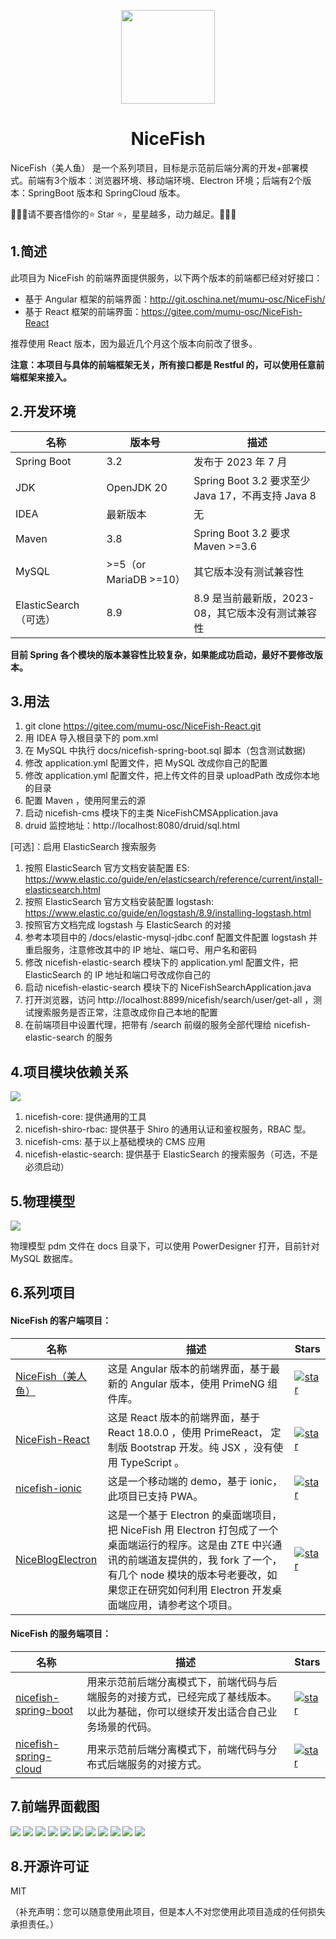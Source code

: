<p align="center">
    <img width="150" src="https://gitee.com/mumu-osc/nicefish-spring-boot/raw/master/docs/imgs/nice-fish.png">
</p>

<h1 align="center">NiceFish</h1>

<p align="left">
NiceFish（美人鱼） 是一个系列项目，目标是示范前后端分离的开发+部署模式。前端有3个版本：浏览器环境、移动端环境、Electron 环境；后端有2个版本：SpringBoot 版本和 SpringCloud 版本。
</p>

<p>
🚀🚀🚀请不要吝惜你的⭐️ Star ⭐️，星星越多，动力越足。🚀🚀🚀
</p>

## 1.简述

此项目为 NiceFish 的前端界面提供服务，以下两个版本的前端都已经对好接口：

-   基于 Angular 框架的前端界面：http://git.oschina.net/mumu-osc/NiceFish/
-   基于 React 框架的前端界面：https://gitee.com/mumu-osc/NiceFish-React

推荐使用 React 版本，因为最近几个月这个版本向前改了很多。

**注意：本项目与具体的前端框架无关，所有接口都是 Restful 的，可以使用任意前端框架来接入。**

## 2.开发环境

| 名称                  | 版本号                 | 描述                                              |
| --------------------- | ---------------------- | ------------------------------------------------- |
| Spring Boot           | 3.2                    | 发布于 2023 年 7 月                               |
| JDK                   | OpenJDK 20             | Spring Boot 3.2 要求至少 Java 17，不再支持 Java 8 |
| IDEA                  | 最新版本               | 无                                                |
| Maven                 | 3.8                    | Spring Boot 3.2 要求 Maven >=3.6                  |
| MySQL                 | >=5（or MariaDB >=10） | 其它版本没有测试兼容性                            |
| ElasticSearch（可选） | 8.9                    | 8.9 是当前最新版，2023-08，其它版本没有测试兼容性 |

**目前 Spring 各个模块的版本兼容性比较复杂，如果能成功启动，最好不要修改版本。**

## 3.用法

1. git clone https://gitee.com/mumu-osc/NiceFish-React.git
1. 用 IDEA 导入根目录下的 pom.xml
1. 在 MySQL 中执行 docs/nicefish-spring-boot.sql 脚本（包含测试数据)
1. 修改 application.yml 配置文件，把 MySQL 改成你自己的配置
1. 修改 application.yml 配置文件，把上传文件的目录 uploadPath 改成你本地的目录
1. 配置 Maven ，使用阿里云的源
1. 启动 nicefish-cms 模块下的主类 NiceFishCMSApplication.java
1. druid 监控地址：http://localhost:8080/druid/sql.html

[可选]：启用 ElasticSearch 搜索服务

1. 按照 ElasticSearch 官方文档安装配置 ES: https://www.elastic.co/guide/en/elasticsearch/reference/current/install-elasticsearch.html
1. 按照 ElasticSearch 官方文档安装配置 logstash: https://www.elastic.co/guide/en/logstash/8.9/installing-logstash.html
1. 按照官方文档完成 logstash 与 ElasticSearch 的对接
1. 参考本项目中的 /docs/elastic-mysql-jdbc.conf 配置文件配置 logstash 并重启服务，注意修改其中的 IP 地址、端口号、用户名和密码
1. 修改 nicefish-elastic-search 模块下的 application.yml 配置文件，把 ElasticSearch 的 IP 地址和端口号改成你自己的
1. 启动 nicefish-elastic-search 模块下的 NiceFishSearchApplication.java
1. 打开浏览器，访问 http://localhost:8899/nicefish/search/user/get-all ，测试搜索服务是否正常，注意改成你自己本地的配置
1. 在前端项目中设置代理，把带有 /search 前缀的服务全部代理给 nicefish-elastic-search 的服务

## 4.项目模块依赖关系

<img src="https://gitee.com/mumu-osc/nicefish-spring-boot/raw/master/docs/imgs/maven-modules.png">

1. nicefish-core: 提供通用的工具
1. nicefish-shiro-rbac: 提供基于 Shiro 的通用认证和鉴权服务，RBAC 型。
1. nicefish-cms: 基于以上基础模块的 CMS 应用
1. nicefish-elastic-search: 提供基于 ElasticSearch 的搜索服务（可选，不是必须启动）

## 5.物理模型

<img src="https://gitee.com/mumu-osc/nicefish-spring-boot/raw/master/docs/imgs/pdm.png">

物理模型 pdm 文件在 docs 目录下，可以使用 PowerDesigner 打开，目前针对 MySQL 数据库。

## 6.系列项目

<h4>NiceFish 的客户端项目：</h4>

| 名称                                                             | 描述                                                                                                                                                                                                                                            | Stars                                                                                                                                                                   |
| ---------------------------------------------------------------- | ----------------------------------------------------------------------------------------------------------------------------------------------------------------------------------------------------------------------------------------------- | ----------------------------------------------------------------------------------------------------------------------------------------------------------------------- |
| [NiceFish（美人鱼）](http://git.oschina.net/mumu-osc/NiceFish/)  | 这是 Angular 版本的前端界面，基于最新的 Angular 版本，使用 PrimeNG 组件库。                                                                                                                                                                     | <a href='https://gitee.com/mumu-osc/NiceFish/stargazers'><img src='https://gitee.com/mumu-osc/NiceFish/badge/star.svg?theme=gvp' alt='star'></img></a>                  |
| [NiceFish-React](https://gitee.com/mumu-osc/NiceFish-React)      | 这是 React 版本的前端界面，基于 React 18.0.0 ，使用 PrimeReact， 定制版 Bootstrap 开发。纯 JSX ，没有使用 TypeScript 。                                                                                                                         | <a href='https://gitee.com/mumu-osc/NiceFish-React/stargazers'><img src='https://gitee.com/mumu-osc/NiceFish-React/badge/star.svg?theme=dark' alt='star'></img></a>     |
| [nicefish-ionic](http://git.oschina.net/mumu-osc/nicefish-ionic) | 这是一个移动端的 demo，基于 ionic，此项目已支持 PWA。                                                                                                                                                                                           | <a href='https://gitee.com/mumu-osc/nicefish-ionic/stargazers'><img src='https://gitee.com/mumu-osc/nicefish-ionic/badge/star.svg?theme=dark' alt='star'></img></a>     |
| [NiceBlogElectron](https://gitee.com/mumu-osc/NiceBlogElectron)  | 这是一个基于 Electron 的桌面端项目，把 NiceFish 用 Electron 打包成了一个桌面端运行的程序。这是由 ZTE 中兴通讯的前端道友提供的，我 fork 了一个，有几个 node 模块的版本号老要改，如果您正在研究如何利用 Electron 开发桌面端应用，请参考这个项目。 | <a href='https://gitee.com/mumu-osc/NiceBlogElectron/stargazers'><img src='https://gitee.com/mumu-osc/NiceBlogElectron/badge/star.svg?theme=dark' alt='star'></img></a> |

<h4>NiceFish 的服务端项目：</h4>

| 名称                                                                      | 描述                                                                                                                             | Stars                                                                                                                                                                             |
| ------------------------------------------------------------------------- | -------------------------------------------------------------------------------------------------------------------------------- | --------------------------------------------------------------------------------------------------------------------------------------------------------------------------------- |
| [nicefish-spring-boot](https://gitee.com/mumu-osc/nicefish-spring-boot)   | 用来示范前后端分离模式下，前端代码与后端服务的对接方式，已经完成了基线版本。以此为基础，你可以继续开发出适合自己业务场景的代码。 | <a href='https://gitee.com/mumu-osc/nicefish-spring-boot/stargazers'><img src='https://gitee.com/mumu-osc/nicefish-spring-boot/badge/star.svg?theme=dark' alt='star'></img></a>   |
| [nicefish-spring-cloud](https://gitee.com/mumu-osc/nicefish-spring-cloud) | 用来示范前后端分离模式下，前端代码与分布式后端服务的对接方式。                                                                   | <a href='https://gitee.com/mumu-osc/nicefish-spring-cloud/stargazers'><img src='https://gitee.com/mumu-osc/nicefish-spring-cloud/badge/star.svg?theme=dark' alt='star'></img></a> |

## 7.前端界面截图

<img src="https://gitee.com/mumu-osc/NiceFish-React/raw/master/src/assets/images/1.png">

<img src="https://gitee.com/mumu-osc/NiceFish-React/raw/master/src/assets/images/2.png">

<img src="https://gitee.com/mumu-osc/NiceFish-React/raw/master/src/assets/images/3.png">

<img src="https://gitee.com/mumu-osc/NiceFish-React/raw/master/src/assets/images/4.png">

<img src="https://gitee.com/mumu-osc/NiceFish-React/raw/master/src/assets/images/5.png">

<img src="https://gitee.com/mumu-osc/NiceFish-React/raw/master/src/assets/images/6.png">

<img src="https://gitee.com/mumu-osc/NiceFish-React/raw/master/src/assets/images/7.png">

<img src="https://gitee.com/mumu-osc/NiceFish-React/raw/master/src/assets/images/8.png">

<img src="https://gitee.com/mumu-osc/NiceFish-React/raw/master/src/assets/images/9.png">

<img src="https://gitee.com/mumu-osc/NiceFish-React/raw/master/src/assets/images/11.png">

<img src="https://gitee.com/mumu-osc/NiceFish-React/raw/master/src/assets/images/12.png">

## 8.开源许可证

MIT

（补充声明：您可以随意使用此项目，但是本人不对您使用此项目造成的任何损失承担责任。）
